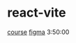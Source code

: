 # react-vite

[course](https://www.youtube.com/watch?v=x4rFhThSX04)
[figma](https://www.figma.com/design/9TcF3YaatbeLjS407cpTsu/Travel-Journal-(Copy)?node-id=2-25&m=dev)
3:50:00
